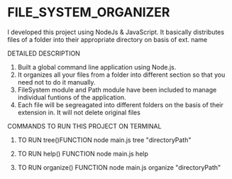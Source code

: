 # FILE_SYSTEM_ORGANIZER
I developed this project using NodeJs &amp; JavaScript. It basically distributes files of a folder into their appropriate directory on basis of ext. name

DETAILED DESCRIPTION
1. Built  a global command line application using Node.js. 
2. It organizes all your files from a folder into different section  so that you need not to do it manually.
3. FileSystem module and Path module have been included to manage individual funtions of the application.
4. Each file will be segreagated into different folders on the basis of their extension in. It will not delete original files

COMMANDS TO RUN THIS PROJECT ON TERMINAL

1. TO RUN tree()FUNCTION
   node main.js tree "directoryPath"

2. TO RUN help() FUNCTION
   node main.js help 
   
3. TO RUN organize() FUNCTION
   node main.js organize "directoryPath"
